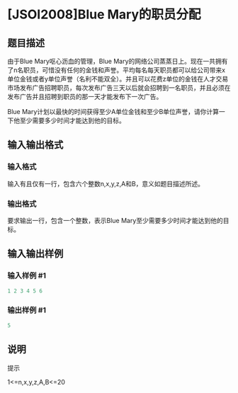 # [JSOI2008]Blue Mary的职员分配

## 题目描述

由于Blue Mary呕心沥血的管理，Blue Mary的网络公司蒸蒸日上。现在一共拥有了n名职员，可惜没有任何的金钱和声誉。平均每名每天职员都可以给公司带来x单位金钱或者y单位声誉（名利不能双全）。并且可以花费z单位的金钱在人才交易市场发布广告招聘职员，每次发布广告三天以后就会招聘到一名职员，并且必须在发布广告并且招聘到职员的那一天才能发布下一次广告。

Blue Mary计划以最快的时间获得至少A单位金钱和至少B单位声誉，请你计算一下他至少需要多少时间才能达到他的目标。

## 输入输出格式

### 输入格式

输入有且仅有一行，包含六个整数n,x,y,z,A和B，意义如题目描述所述。

### 输出格式

要求输出一行，包含一个整数，表示Blue Mary至少需要多少时间才能达到他的目标。

## 输入输出样例

### 输入样例 #1

```cpp
1 2 3 4 5 6
```


### 输出样例 #1

```cpp
5
```


## 说明

提示

1<=n,x,y,z,A,B<=20 

